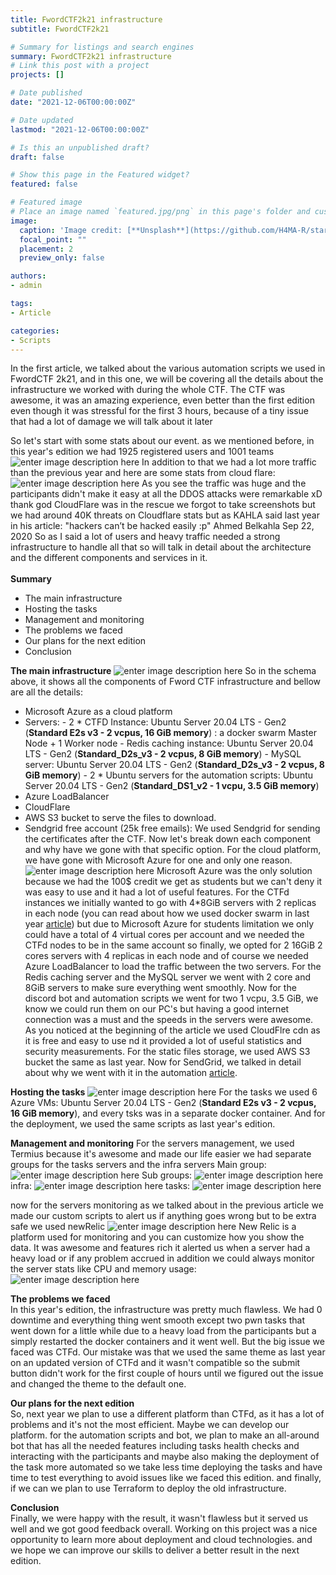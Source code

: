 ```yaml
---
title: FwordCTF2k21 infrastructure
subtitle: FwordCTF2k21

# Summary for listings and search engines
summary: FwordCTF2k21 infrastructure
# Link this post with a project
projects: []

# Date published
date: "2021-12-06T00:00:00Z"

# Date updated
lastmod: "2021-12-06T00:00:00Z"

# Is this an unpublished draft?
draft: false

# Show this page in the Featured widget?
featured: false

# Featured image
# Place an image named `featured.jpg/png` in this page's folder and customize its options here.
image:
  caption: 'Image credit: [**Unsplash**](https://github.com/H4MA-R/starter-hugo-academic/blob/master/content/post/FwordCTF2k21%20Automation/162443729_121061223368199_7099046546114959220_n.png?raw=true)'
  focal_point: ""
  placement: 2
  preview_only: false

authors:
- admin

tags:
- Article

categories:
- Scripts
---
```


In the first article, we talked about the various automation scripts we used in FwordCTF 2k21, and in this one, we will be covering all the details about the infrastructure we worked with during the whole CTF.
The CTF was awesome, it was an amazing experience, even better than the first edition even though it was stressful for the first 3 hours, because of a tiny issue that had a lot of damage we will talk about it later 

So let's start with some stats about our event. as we mentioned before, in this year's edition we had 1925 registered users and 1001 teams 
![enter image description here](https://github.com/H4MA-R/starter-hugo-academic/blob/master/content/post/FwordCTF2k21%20infrastructure/ctfd.png?raw=true)
 In addition to that we had a lot more traffic than the previous year and here are some stats from cloud flare:
![enter image description here](https://github.com/H4MA-R/starter-hugo-academic/blob/master/content/post/FwordCTF2k21%20infrastructure/CloudFlare.png?raw=true)
As you see the traffic was huge and the participants didn't make it easy at all the DDOS attacks were remarkable xD thank god CloudFlare was in the rescue we forgot to take screenshots but we had around 40K threats on Cloudflare stats but as KAHLA said last year in his article:
"hackers can’t be hacked easily :p" Ahmed Belkahla Sep 22, 2020
So as I said a lot of users and heavy traffic needed a strong infrastructure to handle all that so will talk in detail about the architecture and the different components and services in it.\
\
**Summary**
-	The main infrastructure
-	Hosting the tasks
-	Management and monitoring
-	The problems we faced
-	Our plans for the next edition
-	Conclusion

**The main infrastructure**
![enter image description here](https://github.com/H4MA-R/starter-hugo-academic/blob/master/content/post/FwordCTF2k21%20infrastructure/infra.png?raw=true)
So in the schema above, it shows all the components of Fword CTF infrastructure and bellow are all the details:
-   Microsoft Azure as a cloud platform
-   Servers:
		-   2 * CTFD Instance: Ubuntu Server 20.04 LTS - Gen2 (**Standard E2s v3 - 2 vcpus, 16 GiB memory**) : a docker swarm Master Node + 1 Worker node
		-   Redis caching instance: Ubuntu Server 20.04 LTS - Gen2 (**Standard_D2s_v3 - 2 vcpus, 8 GiB memory**)
		-   MySQL server: Ubuntu Server 20.04 LTS - Gen2 (**Standard_D2s_v3 - 2 vcpus, 8 GiB memory**)
		-	2 * Ubuntu servers for the automation scripts:  Ubuntu Server 20.04 LTS - Gen2 (**Standard_DS1_v2 - 1 vcpu, 3.5 GiB memory**)
-	Azure LoadBalancer
-	CloudFlare
-	AWS S3 bucket to serve the files to download.
-	Sendgrid free account (25k free emails): We used Sendgrid for sending the certificates after the CTF.
Now let's break down each component and why have we gone with that specific option.
For the cloud platform, we have gone with Microsoft Azure for one and only one reason.
![enter image description here](https://i.imgflip.com/5rkonm.jpg)
Microsoft Azure was the only solution because we had the 100$ credit we get as students but we can't deny it was easy to use and it had a lot of useful features.
For the CTFd instances we initially wanted to go with 4*8GiB servers with 2 replicas in each node (you can read about how we used docker swarm in last year [article](https://ahmed-belkahla.me/post/fwordctf_infrastructure/)) but due to Microsoft Azure for students limitation we only could have a total of 4 virtual cores per account and we needed the CTFd nodes to be in the same account so finally, we opted for 2 16GiB 2 cores servers with 4 replicas in each node and of course we needed Azure LoadBalancer to load the traffic between the two servers.
For the Redis caching server and the MySQL server we went with 2 core and 8GiB servers to make sure everything went smoothly. 
Now for the discord bot and automation scripts we went for two 1 vcpu, 3.5 GiB, we know we could run them on our PC's but having a good internet connection was a must and the speeds in the servers were awesome.
As you noticed at the beginning of the article we used CloudFlre cdn as it is free and easy to use nd it provided a lot of useful statistics and security measurements.
For the static files storage, we used AWS S3 bucket the same as last year.
Now for SendGrid, we talked in detail about why we went with it in the automation [article](https://mohamed-arfaoui.me/post/fwordctf2k21-automation/).

**Hosting the tasks**
![enter image description here](https://github.com/H4MA-R/starter-hugo-academic/blob/master/content/post/FwordCTF2k21%20infrastructure/2021-10-24%2000_33_04-tasks6%20-%20Microsoft%20Azure.png?raw=true)
For the tasks we used 6 Azure VMs: Ubuntu Server 20.04 LTS - Gen2 (**Standard E2s v3 - 2 vcpus, 16 GiB memory**), and every tsks was in a separate docker container.
And for the deployment, we used the same scripts as last year's edition.

**Management and monitoring**
For the servers management, we used Termius because it's awesome and made our life easier we had separate groups for the tasks servers and the infra servers
Main group:
![enter image description here](https://github.com/H4MA-R/starter-hugo-academic/blob/master/content/post/FwordCTF2k21%20infrastructure/2021-10-22%2001_10_28-Termius.png?raw=true)
Sub groups:
![enter image description here](https://github.com/H4MA-R/starter-hugo-academic/blob/master/content/post/FwordCTF2k21%20infrastructure/2021-10-22%2001_10_46-Termius.png?raw=true)
infra:
![enter image description here](https://github.com/H4MA-R/starter-hugo-academic/blob/master/content/post/FwordCTF2k21%20infrastructure/2021-10-22%2001_10_55-Termius.png?raw=true)
tasks:
![enter image description here](https://github.com/H4MA-R/starter-hugo-academic/blob/master/content/post/FwordCTF2k21%20infrastructure/2021-10-22%2001_11_08-Termius.png?raw=true)

now for the servers monitoring as we talked about in the previous article we made our custom scripts to alert us if anything goes wrong but to be extra safe we used newRelic
![enter image description here](https://github.com/H4MA-R/starter-hugo-academic/blob/master/content/post/FwordCTF2k21%20infrastructure/2021-10-22%2001_14_21-.png?raw=true)
New Relic is a platform used for monitoring and you can customize how you show the data. It was awesome and features rich it alerted us when a server had a heavy load or if any problem accrued in addition we could always monitor the server stats like CPU and memory usage:
![enter image description here](https://github.com/H4MA-R/starter-hugo-academic/blob/master/content/post/FwordCTF2k21%20infrastructure/2021-08-28%2009_21_39-New%20Relic%20Navigator%20_%20New%20Relic%20One.png?raw=true)

**The problems we faced**\
In this year's edition, the infrastructure was pretty much flawless. We had 0 downtime and everything thing went smooth except two pwn tasks that went down for a little while due to a heavy load from the participants but a simply restarted the docker containers and it went well. But the big issue we faced was CTFd. Our mistake was that we used the same theme as last year on an updated version of CTFd and it wasn't compatible so the submit button didn't work for the first couple of hours until we figured out the issue and changed the theme to the default one.

**Our plans for the next edition**\
So, next year we plan to use a different platform than CTFd, as it has a lot of problems and it's not the most efficient. Maybe we can develop our platform. for the automation scripts and bot, we plan to make an all-around bot that has all the needed features including tasks health checks and interacting with the participants and maybe also making the deployment of the task more automated so we take less time deploying the tasks and have time to test everything to avoid issues like we faced this edition. and finally, if we can we plan to use Terraform to deploy the old infrastructure.

**Conclusion**\
Finally, we were happy with the result, it wasn't flawless but it served us well and we got good feedback overall. Working on this project was a nice opportunity to learn more about deployment and cloud technologies. and we hope we can improve our skills to deliver a better result in the next edition.

